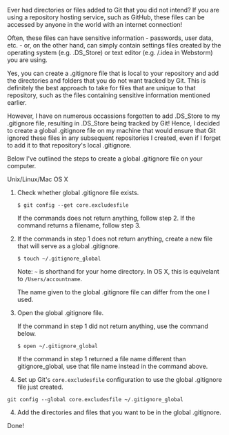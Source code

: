 Ever had directories or files added to Git that you did not intend? If you are using a repository hosting service, such as GitHub, these files can be accessed by anyone in the world with an internet connection!

Often, these files can have sensitive information - passwords, user data, etc. - or, on the other hand, can simply contain settings files created by the operating system (e.g. .DS_Store) or text editor (e.g. /.idea in Webstorm) you are using.

Yes, you can create a .gitignore file that is local to your repository and add the directories and folders that you do not want tracked by Git. This is definitely the best approach to take for files that are unique to that repository, such as the files containing sensitive information mentioned earlier.

However, I have on numerous occassions forgotten to add .DS_Store to my .gitignore file, resulting in .DS_Store being tracked by Git! Hence, I decided to create a global .gitignore file on my machine that would ensure that Git ignored these files in any subsequent repositories I created, even if I forget to add it to that repository's local .gitignore.

Below I've outlined the steps to create a global .gitignore file on your computer. 

Unix/Linux/Mac OS X

1. Check whether global .gitignore file exists.

	```$ git config --get core.excludesfile```

	If the commands does not return anything, follow step 2. 
	If the command returns a filename, follow step 3.

2. 	If the commands in step 1 does not return anything, create a new file that will serve as a global .gitignore.
	
	```$ touch ~/.gitignore_global```

	Note: ```~``` is shorthand for your home directory. In OS X, this is equivelant to ```/Users/accountname```.

	The name given to the global .gitignore file can differ from the one I used.

3. Open the global .gitignore file.

	If the command in step 1 did not return anything, use the command below.

	```$ open ~/.gitignore_global```

	If the command in step 1 returned a file name different than gitignore_global, use that file name instead in the command above.

5. Set up Git's ```core.excludesfile``` configuration to use the global .gitignore file just created.

```git config --global core.excludesfile ~/.gitignore_global```

4. Add the directories and files that you want to be in the global .gitignore.

Done!





